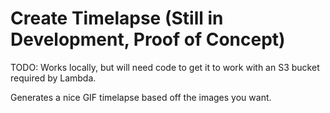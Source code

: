 # Create Timelapse (Still in Development, Proof of Concept)

TODO: Works locally, but will need code to get it to work with an S3 bucket required by Lambda.

Generates a nice GIF timelapse based off the images you want.
